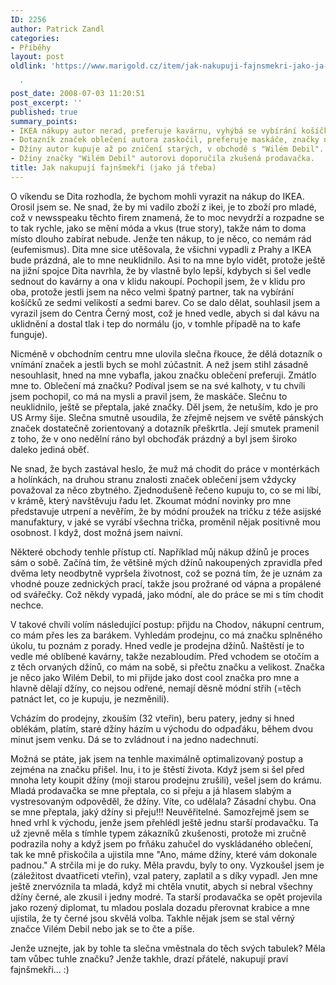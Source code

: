 ```yaml
---
ID: 2256
author: Patrick Zandl
categories:
- Příběhy
layout: post
oldlink: 'https://www.marigold.cz/item/jak-nakupuji-fajnsmekri-jako-ja-treba

  '
post_date: 2008-07-03 11:20:51
post_excerpt: ''
published: true
summary_points:
- IKEA nákupy autor nerad, preferuje kavárnu, vyhýbá se vybírání košíčků.
- Dotazník značek oblečení autora zaskočil, preferuje maskáče, značky neřeší.
- Džíny autor kupuje až po zničení starých, v obchodě s "Wilém Debil".
- Džíny značky "Wilém Debil" autorovi doporučila zkušená prodavačka.
title: Jak nakupují fajnšmekři (jako já třeba)
---
```


O víkendu se Dita rozhodla, že bychom mohli vyrazit na nákup do IKEA. Orosil jsem se. Ne snad, že by mi vadilo zboží z ikei, je to zboží pro mladé, což v newsspeaku těchto firem znamená, že to moc nevydrží a rozpadne se to tak rychle, jako se mění móda a vkus (true story), takže nám to doma místo dlouho zabírat nebude. Jenže ten nákup, to je něco, co nemám rád (eufemismus). Dita mne sice utěšovala, že všichni vypadli z Prahy a IKEA bude prázdná, ale to mne neuklidnilo. Asi to na mne bylo vidět, protože ještě na jižní spojce Dita navrhla, že by vlastně bylo lepší, kdybych si šel vedle sednout do kavárny a ona v klidu nakoupí. Pochopil jsem, že v klidu pro oba, protože jestli jsem na něco velmi špatný partner, tak na vybírání košíčků ze sedmi velikostí a sedmi barev. Co se dalo dělat, souhlasil jsem a vyrazil jsem do Centra Černý most, což je hned vedle, abych si dal kávu na uklidnění a dostal tlak i tep do normálu (jo, v tomhle případě na to kafe funguje).
<!--more-->

Nicméně v obchodním centru mne ulovila slečna řkouce, že dělá dotazník o vnímání značek a jestli bych se mohl zúčastnit. A než jsem stihl zásadně nesouhlasit, hned na mne vybafla, jakou značku oblečení preferuji. Zmátlo mne to. Oblečení má značku? Podíval jsem se na své kalhoty, v tu chvíli jsem pochopil, co má na mysli a pravil jsem, že maskáče. Slečnu to neuklidnilo, ještě se přeptala, jaké značky. Děl jsem, že netuším, kdo je pro US Army šije. Slečna smutně usoudila, že zřejmě nejsem ve světě pánských značek dostatečně zorientovaný a dotazník přeškrtla. Její smutek pramenil z toho, že v ono nedělní ráno byl obchoďák prázdný a byl jsem široko daleko jediná oběť. 

Ne snad, že bych zastával heslo, že muž má chodit do práce v montérkách a holínkách, na druhou stranu znalosti značek oblečení jsem vždycky považoval za něco zbytného. Zjednodušeně řečeno kupuju to, co se mi líbí, v krámě, který navštěvuju řadu let. Zkoumat módní novinky pro mne představuje utrpení a nevěřím, že by módní proužek na tričku z téže asijské manufaktury, v jaké se vyrábí všechna trička, proměnil nějak positivně mou osobnost. I když, dost možná jsem naivní. 

Některé obchody tenhle přístup ctí. Například můj nákup džínů je proces sám o sobě. Začíná tím, že většině mých džínů nakoupených zpravidla před dvěma lety neodbytně vypršela životnost, což se pozná tím, že je uznám za vhodné pouze zednických prací, takže jsou prožrané od vápna a propálené od svářečky. Což někdy vypadá, jako módní, ale do práce se mi s tím chodit nechce. 

V takové chvíli volím následující postup: přijdu na Chodov, nákupní centrum, co mám přes les za barákem. Vyhledám prodejnu, co má značku splněného úkolu, tu poznám z porady. Hned vedle je prodejna džínů. Naštěstí je to vedle mé oblíbené kavárny, takže nezabloudím. Před vchodem se otočím a z těch orvaných džínů, co mám na sobě, si přečtu značku a velikost. Značka je něco jako Wilém Debil, to mi přijde jako dost cool značka pro mne a hlavně dělají džíny, co nejsou odřené, nemají děsně módní střih (=těch patnáct let, co je kupuju, je nezměnili). 

Vcházím do prodejny, zkouším (32 vteřin), beru patery, jedny si hned oblékám, platím, staré džíny házím u východu do odpaďáku, během dvou minut jsem venku. Dá se to zvládnout i na jedno nadechnutí.  

Možná se ptáte, jak jsem na tenhle maximálně optimalizovaný postup a zejména na značku přišel. Inu, i to je štěstí života. Když jsem si šel před mnoha lety koupit džíny (moji starou prodejnu zrušili), vešel jsem do krámu. Mladá prodavačka se mne přeptala, co si přeju a já hlasem slabým a vystresovaným odpověděl, že džíny. Víte, co udělala? Zásadní chybu. Ona se mne přeptala, jaký džíny si přeju!!! Neuvěřitelné. Samozřejmě jsem se hned vrhl k východu, jenže jsem přehlédl ještě jednu starší prodavačku. Ta už zjevně měla s tímhle typem zákazníků zkušenosti, protože mi zručně podrazila nohy a když jsem po frňáku zahučel do vyskládaného oblečení, tak ke mně přiskočila a ujistila mne "Ano, máme džíny, které vám dokonale padnou." A strčila mi je do ruky. Měla pravdu, byly to ony. Vyzkoušel jsem je (záležitost dvaatřiceti vteřin), vzal patery, zaplatil a s díky vypadl. Jen mne ještě znervóznila ta mladá, když mi chtěla vnutit, abych si nebral všechny džíny černé, ale zkusil i jedny modré. Ta starší prodavačka se opět projevila jako rozený diplomat, tu mladou poslala dozadu přerovnat krabice a mne ujistila, že ty černé jsou skvělá volba. Takhle nějak jsem se stal věrný značce Vilém Debil nebo jak se to čte a píše.  

Jenže uznejte, jak by tohle ta slečna vměstnala do těch svých tabulek? Měla tam vůbec tuhle značku? Jenže takhle, drazí přátelé, nakupují praví fajnšmekři... :)